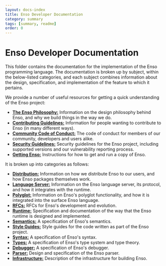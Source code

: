 ```yaml
---
layout: docs-index
title: Enso Developer Documentation
category: summary
tags: [summary, readme]
order: 0
---
```


# Enso Developer Documentation
This folder contains the documentation for the implementation of the Enso
programming language. The documentation is broken up by subject, within the
below-listed categories, and each subject combines information about the
design, specification, and implementation of the feature to which it pertains.

We provide a number of useful resources for getting a quick understanding of
the Enso project:

- [**The Enso Philosophy:**](./enso-philosophy.md) Information on the design 
  philosophy behind Enso, and why we build things in the way we do.
- [**Contributing Guidelines:**](./CONTRIBUTING.md) Information for people
  wanting to contribute to Enso (in many different ways).
- [**Community Code of Conduct:**](./CODE_OF_CONDUCT.md) The code of conduct for
  members of our community, developers and users alike.
- [**Security Guidelines:**](./SECURITY.md) Security guidelines for the Enso
  project, including supported versions and our vulnerability reporting process.
- [**Getting Enso:**](./getting-enso.md) Instructions for how to get and run
  a copy of Enso.

It is broken up into categories as follows:

- [**Distribution:**](./distirbution) Information on how we distribute Enso to
  our users, and how Enso packages themselves work.
- [**Language Server:**](./language-server) Information on the Enso language
  server, its protocol, and how it integrates with the runtime.
- [**Polyglot:**](./polyglot) Information on Enso's polyglot functionality, and
  how it is integrated into the surface Enso language.
- [**RFCs:**](./rfcs) RFCs for Enso's development and evolution.
- [**Runtime:**](./runtime) Specification and documentation of the way that the
  Enso runtime is designed and implemented.
- [**Semantics:**](./semantics) A specification of Enso's semantics.
- [**Style Guides:**](./style-guide) Style guides for the code written as part
  of the Enso project.
- [**Syntax:**](./syntax) A specification of Enso's syntax.
- [**Types:**](./types) A specification of Enso's type system and type theory.
- [**Debugger:**](./debugger) A specification of Enso's debugger.
- [**Parser:**](./parser) Design and specification of the Enso parser.
- [**Infrastructure:**](./infrastructure) Description of the infrastructure for
  building Enso.
